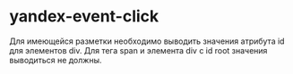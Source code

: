 # yandex-event-click

Для имеющейся разметки необходимо выводить значения атрибута id для элементов div.
Для тега span и элемента div с id root значения выводиться не должны.
